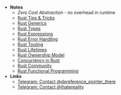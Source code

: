 - **Notes**
	- *Zero Cost Abstraction* - no overhead in runtime
	- [Rust Tips & Tricks](Rust%20Tips%20&%20Tricks.md)
	- [Rust Generics](Rust%20Generics.md)
	- [Rust Types](Rust%20Types.md)
	- [Rust Expressions](Rust%20Expressions.md)
	- [Rust Error Handling](Rust%20Error%20Handling.md)
	- [Rust Tooling](Rust%20Tooling.md)
	- [Rust Lifetimes](Rust%20Lifetimes.md)
	- [Rust Ownership Model](Rust%20Ownership%20Model.md)
	- [Concurrency in Rust](Concurrency%20in%20Rust.md)
	- [Rust Community](Rust%20Community.md)
	- [Rust Functional Programming](Rust%20Functional%20Programming.md)
- **Links**
	- [Telegram: Contact @dereference_pointer_there](https://t.me/dereference_pointer_there)
	- [Telegram: Contact @ihatereality](https://t.me/ihatereality)


